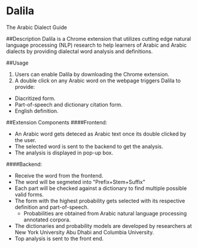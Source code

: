 # Dalila
The Arabic Dialect Guide

##Description
Dalila is a Chrome extension that utilizes cutting edge natural language processing (NLP) research to help 
learners of Arabic and Arabic dialects by providing dialectal word analysis and definitions. 

##Usage
1. Users can enable Dalila by downloading the Chrome extension.
2. A double click on any Arabic word on the webpage triggers Dalila to provide:
  * Diacritized form.
  * Part-of-speech and dictionary citation form.
  * English definition.
  

##Extension Components
####Frontend:
  * An Arabic word gets deteced as Arabic text once its double clicked by the user. 
  * The selected word is sent to the backend to get the analysis.
  * The analysis is displayed in pop-up box.

####Backend:
  * Receive the word from the frontend.
  * The word will be segmeted into "Prefix+Stem+Suffix"
  * Each part will be checked against a dictionary to find multiple possible valid forms.
  * The form with the highest probability gets selected with its respective definition and part-of-speech.
    * Probabilities are obtained from Arabic natural language processing annotated corpora.
  * The dictionaries and probability models are developed by researchers at New York University Abu Dhabi and Columbia University.  
  * Top analysis is sent to the front end.



